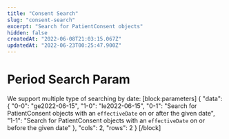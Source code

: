 ```yaml
---
title: "Consent Search"
slug: "consent-search"
excerpt: "Search for PatientConsent objects"
hidden: false
createdAt: "2022-06-08T21:03:15.067Z"
updatedAt: "2022-06-23T00:25:47.900Z"
---
```

# Period Search Param

We support multiple type of searching by date:
[block:parameters]
{
  "data": {
    "0-0": "ge2022-06-15",
    "1-0": "le2022-06-15",
    "0-1": "Search for PatientConsent objects with an `effectiveDate` on or after the given date",
    "1-1": "Search for PatientConsent objects with an `effectiveDate` on or before the given date"
  },
  "cols": 2,
  "rows": 2
}
[/block]